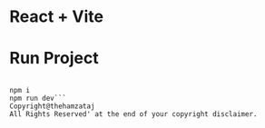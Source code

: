 
# React + Vite
# Run Project 

```git clone https://github.com/thehamzaataj/Food_Recipe_Api_in_React.git

npm i
npm run dev```
Copyright@thehamzataj
All Rights Reserved' at the end of your copyright disclaimer.
